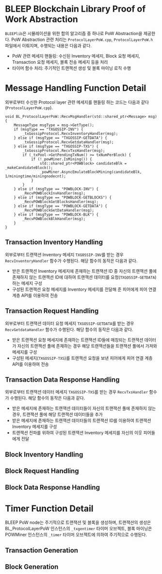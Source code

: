 # BLEEP Blockchain Library Proof of Work Abstraction
`BLEEPlib`은 시뮬레이션을 위한 합의 알고리즘 중 하나로 PoW Abstraction을 제공한다. PoW Abstraction 관련 처리는 `ProtocolLayerPoW.cpp`, `ProtocolLayerPoW.h` 파일에서 이뤄지며, 수행되는 내용은 다음과 같다.
- PoW 관련 메세지 핸들링: 수신된 Inventory 메세지, Block 요청 메세지, Transaction 요청 메세지, 블록 전송 메세지 등을 처리
- 타이머 함수 처리: 주기적인 트랜잭션 생성 및 블록 마이닝 로직 수행

# Message Handling Function Detail
외부로부터 수신한 Protocol layer 관련 메세지를 핸들링 하는 코드는 다음과 같다 (`ProtocolLayerPoW.cpp`).
```
void BL_ProtocolLayerPoW::RecvMsgHandler(std::shared_ptr<Message> msg) {
    MessageType msgType = msg->GetType();
    if (msgType == "TXGOSSIP-INV") {
        _txGossipProtocol.RecvInventoryHandler(msg);
    } else if (msgType == "TXGOSSIP-GETDATA") {
        _txGossipProtocol.RecvGetdataHandler(msg);
    } else if (msgType == "TXGOSSIP-TXS") {
        _txGossipProtocol.RecvTxsHandler(msg);
        if (_txPool->GetPendingTxNum() >= txNumPerBlock) {
            if (!_powMiner.IsMining()) {
                std::shared_ptr<POWBlock> candidateBlk = _makeCandidateBlock();
                _powMiner.AsyncEmulateBlockMining(candidateBlk, 1/miningtime/miningnodecnt);
            }
        }
    } else if (msgType == "POWBLOCK-INV") {
        _RecvPOWBlockInvHandler(msg);
    } else if (msgType == "POWBLOCK-GETBLOCKS") {
        _RecvPOWBlockGetBlocksHandler(msg);
    } else if (msgType == "POWBLOCK-GETDATA") {
        _RecvPOWBlockGetDataHandler(msg);
    } else if (msgType == "POWBLOCK-BLK") {
        _RecvPOWBlockBlkHandler(msg);
    }
}
```
## Transaction Inventory Handling
외부로부터 트랜잭션 Inventory 메세지 `TXGOSSIP-INV`를 받는 경우 `RecvInventoryHandler` 함수가 수행된다. 해당 함수의 동작은 다음과 같다.
- 받은 트랜잭션 Inventory 메세지에 존재하는 트랜잭션 ID 중 자신의 트랜잭션 풀에 존재하지 않는 트랜잭션 ID에 대하여 트랜잭션 데이터를 요청(`TXGOSSIP-GETDATA`)하는 메세지 구성
- 구성된 트랜잭션 요청 메세지를 Inventory 메세지를 전달해 준 피어에게 피어 연결 계층 API를 이용하여 전송
## Transaction Request Handling
외부로부터 트랜잭션 데이터 요청 메세지 `TXGOSSIP-GETDATA`를 받는 경우 `RecvGetdataHandler` 함수가 수행된다. 해당 함수의 동작은 다음과 같다.
- 받은 트랜잭션 요청 메세지에 존재하는 트랜잭션 ID들에 매칭되는 트랜잭션 데이터가 자신의 트랜잭션 풀에 존재하는 경우 해당 트랜잭션들을 트랜잭션 풀에서 가져와 메세지를 구성
- 구성된 메세지(`TXGOSSIP-TXS`)를 트랜잭션 요청을 보낸 피어에게 피어 연결 계층 API를 이용하여 전송
## Transaction Data Response Handling
외부로부터 트랜잭션 데이터 메세지 `TXGOSSIP-TXS`를 받는 경우 `RecvTxsHandler` 함수가 수행된다. 해당 함수의 동작은 다음과 같다.
- 받은 메세지에 존재하는 트랜잭션 데이터들이 자신의 트랜잭션 풀에 존재하지 않는 경우, 트랜잭션 풀에 해당 트랜잭션 데이터들을 추가
- 받은 메세지에 존재하는 트랜잭션 데이터들의 트랜잭션 ID를 이용하여 트랜잭션 Inventory 메세지를 구성
- 트랜잭션 전파를 위하여 구성된 트랜잭션 Inventory 메세지를 자신의 이웃 피어들에게 전달
## Block Inventory Handling
## Block Request Handling
## Block Data Response Handling

# Timer Function Detail
BLEEP PoW node는 주기적으로 트랜잭션 및 블록을 생성하며, 트랜잭션의 생성은 BL_ProtocolLayerPoW 인스턴스의 `_txgentimer` 타이머 오브젝트, 블록 마이닝은 POWMiner 인스턴스의 `_timer` 타이머 오브젝트에 의하여 주기적으로 수행된다.
## Transaction Generation
## Block Generation
